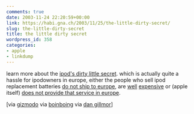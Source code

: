 ```yaml
---
comments: true
date: 2003-11-24 22:20:59+00:00
link: https://habi.gna.ch/2003/11/25/the-little-dirty-secret/
slug: the-little-dirty-secret
title: the little dirty secret
wordpress_id: 358
categories:
- apple
- linkdump
---
```


learn more about the [ipod's dirty little secret](http://www.ipodsdirtysecret.com/).
which is actually quite a hassle for ipodowners in europe, either the people who sell ipod replacement batteries [do not ship to europe](http://www.ipodbattery.com/), are [well](http://www.pdasmart.com/ipodpartscenter.htm) [expensive](http://www.mdsbatteries.co.uk/shop/productprofile.asp?ProductGroupID=1249) or (apple itself) [does not provide that service in europe](http://www.macrumors.com/pages/2003/11/20031114112233.shtml).

[via [gizmodo](https://boingboing.net/2003_11_01_archive.html#106966618116637732) via [boinboing](http://boingboing.net/2003_11_01_archive.html#106966618116637732) via [dan gillmor](http://weblog.siliconvalley.com/column/dangillmor/)]
